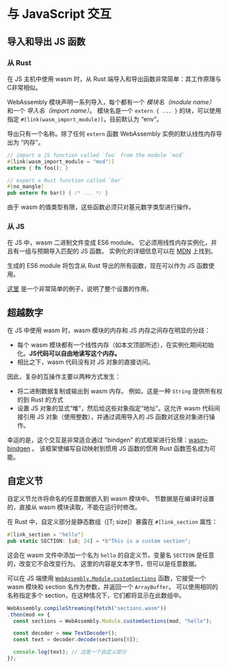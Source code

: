 # 与 JavaScript 交互

## 导入和导出 JS 函数

### 从 Rust

在 JS 主机中使用 wasm 时，从 Rust 端导入和导出函数非常简单：其工作原理与C非常相似。

WebAssembly 模块声明一系列导入，每个都有一个 *模块名（module name）* 和一个 *导入名（import name）*。
模块名是一个 `extern { ... }` 的块，可以使用指定 `#[link(wasm_import_module)]`，目前默认为 “env”。

导出只有一个名称。除了任何 `extern` 函数 WebAssembly 实例的默认线性内存导出为 “内存”。

```rust
// import a JS function called `foo` from the module `mod`
#[link(wasm_import_module = "mod")]
extern { fn foo(); }

// export a Rust function called `bar`
#[no_mangle]
pub extern fn bar() { /* ... */ }
```

由于 wasm 的值类型有限，这些函数必须只对基元数字类型进行操作。


### 从 JS

在 JS 中，wasm 二进制文件变成 ES6 module。
它必须用线性内存实例化，并且有一组与预期导入匹配的 JS 函数。
实例化的详细信息可以在 [MDN](https://developer.mozilla.org/zh-CN/docs/Web/JavaScript/Reference/Global_Objects/WebAssembly/instantiateStreaming) 上找到。

生成的 ES6 module 将包含从 Rust 导出的所有函数，现在可以作为 JS 函数使用。

[这里](https://www.hellorust.com/demos/add/index.html) 是一个非常简单的例子，说明了整个设置的作用。

## 超越数字

在 JS 中使用 wasm 时，wasm 模块的内存和 JS 内存之间存在明显的分歧：

- 每个 wasm 模块都有一个线性内存（如本文顶部所述），在实例化期间初始化。**JS代码可以自由地读写这个内存。**
- 相比之下，wasm 代码没有对 JS 对象的直接访问。

因此，复杂的互操作主要以两种方式发生：

- 将二进制数据复制或输出到 wasm 内存。
  例如，这是一种 `String` 提供所有权的到 Rust 的方式
- 设置 JS 对象的显式“堆”，然后给这些对象指定“地址”。这允许 wasm 代码间接引用 JS 对象（使用整数），并通过调用导入的 JS 函数对这些对象进行操作。

幸运的是，这个交互是非常适合通过 "bindgen" 的式框架进行处理：[wasm-bindgen](https://github.com/alexcrichton/wasm-bindgen) 。
该框架使编写自动映射到惯用 JS 函数的惯用 Rust 函数签名成为可能。

## 自定义节

自定义节允许将命名的任意数据嵌入到 wasm 模块中。
节数据是在编译时设置的，直接从 wasm 模块读取，不能在运行时修改。

在 Rust 中，自定义部分是静态数组（[T; size]）暴露在 `#[link_section` 属性：

```rust
#[link_section = "hello"]
pub static SECTION: [u8; 24] = *b"This is a custom section";
```

这会在 wasm 文件中添加一个名为 `hello` 的自定义节，变量名 `SECTION` 是任意的，改变它不会改变行为。
这里的内容是文本字节，但可以是任意数据。

可以在 JS 端使用 [`WebAssembly.Module.customSections`](https://developer.mozilla.org/en-US/docs/Web/JavaScript/Reference/Global_Objects/WebAssembly/Module/customSections) 函数，它接受一个 wasm 模块和 section 名作为参数，并返回一个 `ArrayBuffer`。
可以使用相同的名称指定多个 section，在这种情况下，它们都将显示在此数组中。

```javascript
WebAssembly.compileStreaming(fetch("sections.wasm"))
.then(mod => {
  const sections = WebAssembly.Module.customSections(mod, "hello");

  const decoder = new TextDecoder();
  const text = decoder.decode(sections[0]);

  console.log(text); // 这是一个自定义部分
});
```
